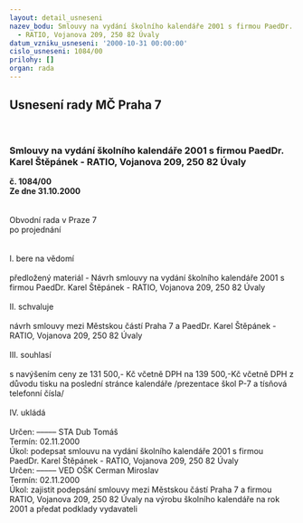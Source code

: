 ```yaml
---
layout: detail_usneseni
nazev_bodu: Smlouvy na vydání školního kalendáře 2001 s firmou PaedDr. Karel Štěpánek
  - RATIO, Vojanova 209, 250 82 Úvaly
datum_vzniku_usneseni: '2000-10-31 00:00:00'
cislo_usneseni: 1084/00
prilohy: []
organ: rada
---
```

<div id="ucUsn_pList" class="usn">
	<span><h2>Usnesení rady MČ Praha 7 </h2>
<br></span><div class="standBody">
<span><h3>Smlouvy na vydání školního kalendáře 2001 s firmou PaedDr. Karel Štěpánek - RATIO, Vojanova 209, 250 82 Úvaly</h3></span><div class="center">
		<strong>č. 1084/00</strong><br>
	</div>
<div class="center">
		<strong>Ze dne 31.10.2000</strong><br><br>
	</div>
<br>Obvodní rada v Praze 7<br>po projednání<br><br><br>I.	bere na vědomí<br><br> předložený materiál - Návrh smlouvy na vydání školního kalendáře 2001 s firmou PaedDr. Karel Štěpánek - RATIO, Vojanova 209, 250 82 Úvaly<br><br>II.	schvaluje <br><br> návrh smlouvy mezi Městskou částí Praha 7 a  PaedDr. Karel Štěpánek - RATIO, Vojanova 209, 250 82 Úvaly  <br><br>III.	souhlasí <br><br>s navýšením ceny ze 131 500,- Kč včetně DPH na 139 500,-Kč včetně DPH z důvodu tisku na poslední stránce kalendáře /prezentace škol P-7 a tísňová telefonní čísla/<br><br>IV.	ukládá <br><br> Určen:	–––––	STA Dub Tomáš<br>Termín: 02.11.2000<br>Úkol:	podepsat smlouvu na vydání školního kalendáře 2001 s firmou PaedDr. Karel Štěpánek - RATIO, Vojanova 209, 250 82  Úvaly<br>  Určen:	–––––	VED OŠK Cerman Miroslav<br>Termín: 02.11.2000<br>Úkol:	zajistit podepsání smlouvy mezi Městskou částí Praha 7 a firmou RATIO, Vojanova 209, 250 82 Úvaly na výrobu školního kalendáře na rok 2001 a předat podklady vydavateli<br> <br> <br>
</div>
</div>